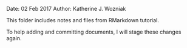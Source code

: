 Date: 02 Feb 2017
Author: Katherine J. Wozniak

This folder includes notes and files from RMarkdown tutorial.

To help adding and committing documents, I will stage these changes again.